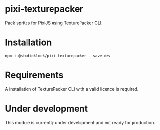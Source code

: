 # pixi-texturepacker
Pack sprites for PixiJS using TexturePacker CLI.

# Installation
```
npm i @studiokloek/pixi-texturepacker --save-dev
```

# Requirements
A installation of TexturePacker CLI with a valid licence is required.

# Under development
This module is currently under development and not ready for production.
